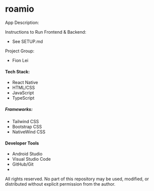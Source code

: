 # roamio

App Description:

Instructions to Run Frontend & Backend:
- See SETUP.md

Project Group:
- Fion Lei





#### Tech Stack:
- React Native
- HTML/CSS
- JavaScript
- TypeScript

##### Frameworks:
- Tailwind CSS
- Bootstrap CSS
- NativeWind CSS

#### Developer Tools
- Android Studio
- Visual Studio Code
- GitHub/Git
- 



All rights reserved. No part of this repository may be used, modified, or distributed without explicit permission from the author.
